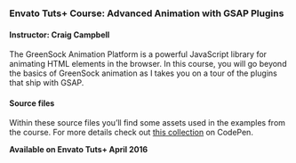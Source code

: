 ### Envato Tuts+ Course: Advanced Animation with GSAP Plugins
#### Instructor: Craig Campbell

The GreenSock Animation Platform is a powerful JavaScript library for animating HTML elements in the browser. In this course, you will go beyond the basics of GreenSock animation as I takes you on a tour of the plugins that ship with GSAP.

#### Source files

Within these source files you’ll find some assets used in the examples from the course. For more details check out [this collection](http://codepen.io/collection/AvOgqk/) on CodePen.

**Available on Envato Tuts+ April 2016**
